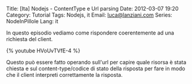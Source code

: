 Title: [Ita] Nodejs - ContentType e Url parsing
Date: 2012-03-07 19:20
Category: Tutorial
Tags: Nodejs, it
Email: luca@lanziani.com
Series: NodeInPillole
Lang: it

In questo episodio vediamo come rispondere coerentemente ad una richiesta del client.

{% youtube HVoUvTVfE-4 %}

Questo può essere fatto operando sull'url per capire quale risorsa è stata chiesta e sul content-type/codice di stato della risposta per fare in modo che il client interpreti correttamente la risposta.
